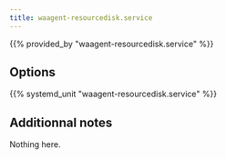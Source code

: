 ```yaml
---
title: waagent-resourcedisk.service
---
```


{{% provided_by "waagent-resourcedisk.service" %}}

## Options

{{% systemd_unit "waagent-resourcedisk.service" %}}

## Additionnal notes

Nothing here.